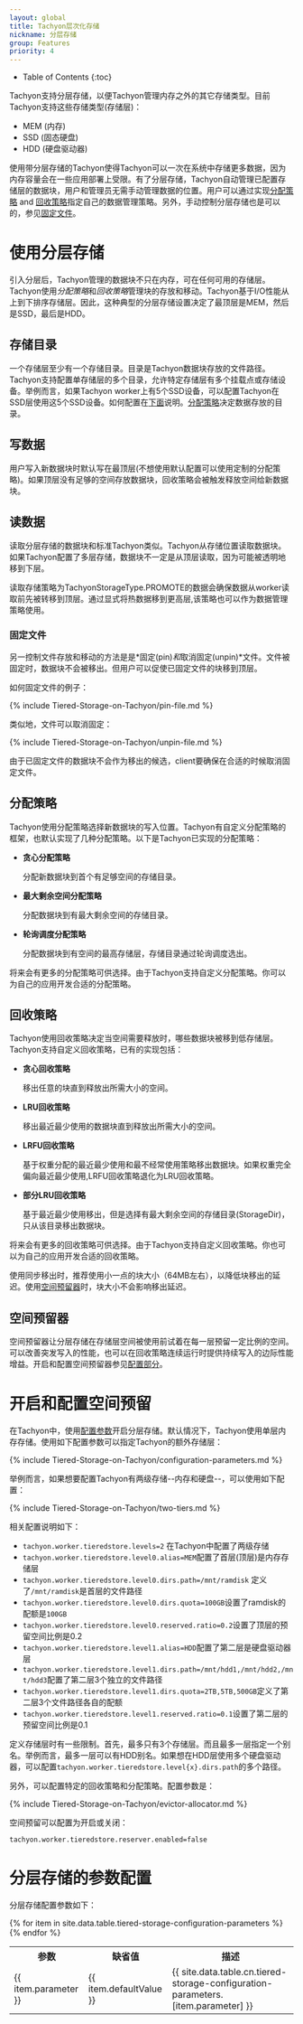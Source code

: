```yaml
---
layout: global
title: Tachyon层次化存储
nickname: 分层存储
group: Features
priority: 4
---
```


* Table of Contents
{:toc}

Tachyon支持分层存储，以便Tachyon管理内存之外的其它存储类型。目前Tachyon支持这些存储类型(存储层)：

* MEM (内存)
* SSD (固态硬盘)
* HDD (硬盘驱动器)

使用带分层存储的Tachyon使得Tachyon可以一次在系统中存储更多数据，因为内存容量会在一些应用部署上受限。有了分层存储，Tachyon自动管理已配置存储层的数据块，用户和管理员无需手动管理数据的位置。用户可以通过实现[分配策略](#allocators) and [回收策略](#evictors)指定自己的数据管理策略。另外，手动控制分层存储也是可以的，参见[固定文件](#pinning-files)。

# 使用分层存储

引入分层后，Tachyon管理的数据块不只在内存，可在任何可用的存储层。Tachyon使用*分配策略*和*回收策略*管理块的存放和移动。Tachyon基于I/O性能从上到下排序存储层。因此，这种典型的分层存储设置决定了最顶层是MEM，然后是SSD，最后是HDD。

## 存储目录

一个存储层至少有一个存储目录。目录是Tachyon数据块存放的文件路径。Tachyon支持配置单存储层的多个目录，允许特定存储层有多个挂载点或存储设备。举例而言，如果Tachyon worker上有5个SSD设备，可以配置Tachyon在SSD层使用这5个SSD设备。如何配置在[下面](#enabling-and-configuring-tiered-storage)说明。[分配策略](#allocators)决定数据存放的目录。

## 写数据

用户写入新数据块时默认写在最顶层(不想使用默认配置可以使用定制的分配策略)。如果顶层没有足够的空间存放数据块，回收策略会被触发释放空间给新数据块。

## 读数据

读取分层存储的数据块和标准Tachyon类似。Tachyon从存储位置读取数据块。如果Tachyon配置了多层存储，数据块不一定是从顶层读取，因为可能被透明地移到下层。

读取存储策略为TachyonStorageType.PROMOTE的数据会确保数据从worker读取前先被转移到顶层。通过显式将热数据移到更高层,该策略也可以作为数据管理策略使用。

### 固定文件

另一控制文件存放和移动的方法是是*固定(pin)*和*取消固定(unpin)*文件。文件被固定时，数据块不会被移出。但用户可以促使已固定文件的块移到顶层。

如何固定文件的例子：

{% include Tiered-Storage-on-Tachyon/pin-file.md %}

类似地，文件可以取消固定：

{% include Tiered-Storage-on-Tachyon/unpin-file.md %}

由于已固定文件的数据块不会作为移出的候选，client要确保在合适的时候取消固定文件。

## 分配策略

Tachyon使用分配策略选择新数据块的写入位置。Tachyon有自定义分配策略的框架，也默认实现了几种分配策略。以下是Tachyon已实现的分配策略：

* **贪心分配策略**

    分配新数据块到首个有足够空间的存储目录。

* **最大剩余空间分配策略**

    分配数据块到有最大剩余空间的存储目录。

* **轮询调度分配策略**

    分配数据块到有空间的最高存储层，存储目录通过轮询调度选出。

将来会有更多的分配策略可供选择。由于Tachyon支持自定义分配策略。你可以为自己的应用开发合适的分配策略。

## 回收策略

Tachyon使用回收策略决定当空间需要释放时，哪些数据块被移到低存储层。Tachyon支持自定义回收策略，已有的实现包括：

* **贪心回收策略**

    移出任意的块直到释放出所需大小的空间。

* **LRU回收策略**

    移出最近最少使用的数据块直到释放出所需大小的空间。

* **LRFU回收策略**

    基于权重分配的最近最少使用和最不经常使用策略移出数据块。如果权重完全偏向最近最少使用,LRFU回收策略退化为LRU回收策略。

* **部分LRU回收策略**

    基于最近最少使用移出，但是选择有最大剩余空间的存储目录(StorageDir)，只从该目录移出数据块。

将来会有更多的回收策略可供选择。由于Tachyon支持自定义回收策略。你也可以为自己的应用开发合适的回收策略。 

使用同步移出时，推荐使用小一点的块大小（64MB左右），以降低块移出的延迟。使用[空间预留器](#space-reserver)时，块大小不会影响移出延迟。

## 空间预留器

空间预留器让分层存储在存储层空间被使用前试着在每一层预留一定比例的空间。可以改善突发写入的性能，也可以在回收策略连续运行时提供持续写入的边际性能增益。开启和配置空间预留器参见[配置部分](#enabling-and-configuring-tiered-storage)。

# 开启和配置空间预留

在Tachyon中，使用[配置参数](Configuration-Settings.html)开启分层存储。默认情况下，Tachyon使用单层内存存储。使用如下配置参数可以指定Tachyon的额外存储层：

{% include Tiered-Storage-on-Tachyon/configuration-parameters.md %}

举例而言，如果想要配置Tachyon有两级存储--内存和硬盘--，可以使用如下配置：

{% include Tiered-Storage-on-Tachyon/two-tiers.md %}

相关配置说明如下：

* `tachyon.worker.tieredstore.levels=2` 在Tachyon中配置了两级存储
* `tachyon.worker.tieredstore.level0.alias=MEM`配置了首层(顶层)是内存存储层
* `tachyon.worker.tieredstore.level0.dirs.path=/mnt/ramdisk` 定义了`/mnt/ramdisk`是首层的文件路径
* `tachyon.worker.tieredstore.level0.dirs.quota=100GB`设置了ramdisk的配额是`100GB`
* `tachyon.worker.tieredstore.level0.reserved.ratio=0.2`设置了顶层的预留空间比例是0.2
* `tachyon.worker.tieredstore.level1.alias=HDD`配置了第二层是硬盘驱动器层
* `tachyon.worker.tieredstore.level1.dirs.path=/mnt/hdd1,/mnt/hdd2,/mnt/hdd3`配置了第二层3个独立的文件路径
* `tachyon.worker.tieredstore.level1.dirs.quota=2TB,5TB,500GB`定义了第二层3个文件路径各自的配额
* `tachyon.worker.tieredstore.level1.reserved.ratio=0.1`设置了第二层的预留空间比例是0.1

定义存储层时有一些限制。首先，最多只有3个存储层。而且最多一层指定一个别名。举例而言，最多一层可以有HDD别名。如果想在HDD层使用多个硬盘驱动器，可以配置`tachyon.worker.tieredstore.level{x}.dirs.path`的多个路径。

另外，可以配置特定的回收策略和分配策略。配置参数是：

{% include Tiered-Storage-on-Tachyon/evictor-allocator.md %}

空间预留可以配置为开启或关闭：

    tachyon.worker.tieredstore.reserver.enabled=false

# 分层存储的参数配置

分层存储配置参数如下：

<table class="table table-striped">
<tr><th>参数</th><th>缺省值</th><th>描述</th></tr>
{% for item in site.data.table.tiered-storage-configuration-parameters %}
<tr>
<td>{{ item.parameter }}</td>
<td>{{ item.defaultValue }}</td>
<td>{{ site.data.table.cn.tiered-storage-configuration-parameters.[item.parameter] }}</td>
</tr>
{% endfor %}
</table>
